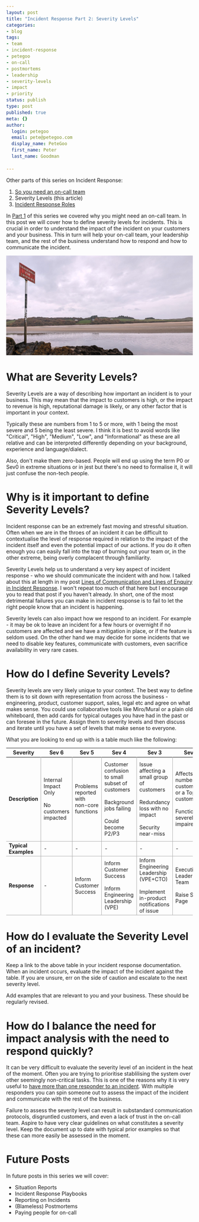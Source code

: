 ```yaml
---
layout: post
title: "Incident Response Part 2: Severity Levels"
categories:
- blog
tags:
- team
- incident-response
- petegoo
- on-call
- postmortems
- leadership
- severity-levels
- impact
- priority
status: publish
type: post
published: true
meta: {}
author:
  login: petegoo
  email: pete@petegoo.com
  display_name: PeteGoo
  first_name: Peter
  last_name: Goodman

---
```


Other parts of this series on Incident Response:

1. [So you need an on-call team](https://blog.petegoo.com/2023/12/06/so-you-need-an-on-call-team/)
2. Severity Levels (this article)
3. [Incident Response Roles](https://blog.petegoo.com/2024/01/27/incident-response-roles/)

In [Part 1](https://blog.petegoo.com/2023/12/06/so-you-need-an-on-call-team/) of this series we covered why you might need an on-call team. In this post we will cover how to define severity levels for incidents. This is crucial in order to understand the impact of the incident on your customers and your business. This in turn will help your on-call team, your leadership team, and the rest of the business understand how to respond and how to communicate the incident.


![delboy mobile](/images/2024/dangerous-for-swimming.jpg)

# What are Severity Levels?
Severity Levels are a way of describing how important an incident is to your business. This may mean that the impact to customers is high, or the impact to revenue is high, reputational damage is likely, or any other factor that is important in your context.

Typically these are numbers from 1 to 5 or more, with 1 being the most severe and 5 being the least severe. I think it is best to avoid words like "Critical", "High", "Medium", "Low", and "Informational" as these are all relative and can be interpreted differently depending on your background, experience and language/dialect.

Also, don't make them zero-based. People will end up using the term P0 or Sev0 in extreme situations or in jest but there's no need to formalise it, it will just confuse the non-tech people.

# Why is it important to define Severity Levels?
Incident response can be an extremely fast moving and stressful situation. Often when we are in the throes of an incident it can be difficult to contextualise the level of response required in relation to the impact of the incident itself and even the potential impact of our actions. If you do it often enough you can easily fall into the trap of burning out your team or, in the other extreme, being overly complacent through familiarity.

Severity Levels help us to understand a very key aspect of incident response - who we should communicate the incident with and how. I talked about this at length in my post [Lines of Communication and Lines of Enquiry in Incident Response](https://blog.petegoo.com/2023/02/22/incident-response-lines-of-communication-enquiry/). I won't repeat too much of that here but I encourage you to read that post if you haven't already. In short, one of the most detrimental failures you can make in incident response is to fail to let the right people know that an incident is happening. 

Severity levels can also impact how we respond to an incident. For example - it may be ok to leave an incident for a few hours or overnight if no customers are affected and we have a mitigation in place, or if the feature is seldom used. On the other hand we may decide for some incidents that we need to disable key features, communicate with customers, even sacrifice availability in very rare cases.

# How do I define Severity Levels?

Severity levels are very likely unique to your context. The best way to define them is to sit down with representation from across the business - engineering, product, customer support, sales, legal etc and agree on what makes sense. You could use collaborative tools like Miro/Mural or a plain old whiteboard, then add cards for typical outages you have had in the past or can foresee in the future. Assign them to severity levels and then discuss and iterate until you have a set of levels that make sense to everyone.

What you are looking to end up with is a table much like the following:

<table>
  <thead>
    <tr style="border-bottom:1pt solid black;">
      <th>Severity</th>
      <th>Sev 6</th>
      <th>Sev 5</th>
      <th>Sev 4</th>
      <th>Sev 3</th>
      <th>Sev 2</th>
      <th>Sev 1</th>
    </tr>
  </thead>
  <tbody>
    <tr style="border-bottom:1pt solid darkgrey;">
      <td style="border-right:1pt solid darkgrey;"><strong>Description</strong></td>
      <td style="border-right:1pt solid darkgrey;">Internal Impact Only <br /><br /> No customers impacted</td>
      <td style="border-right:1pt solid darkgrey;">Problems reported with non-core functions</td>
      <td style="border-right:1pt solid darkgrey;">Customer confusion to small subset of customers <br /><br /> Background jobs failing <br /><br /> Could become P2/P3</td>
      <td style="border-right:1pt solid darkgrey;">Issue affecting a small group of customers <br /><br /> Redundancy loss with no impact <br /><br />Security near-miss</td>
      <td style="border-right:1pt solid darkgrey;">Affects large number of customers or a Top 10 customer <br /><br />Functionality severely impaired</td>
      <td>A serious event affecting most customers. <br /><br /> Generally unavailable <br /><br /> Impairs ability to perform key tasks <br /><br /> Security event e.g breach/disclosure</td>
    </tr>
    <tr style="border-bottom:1pt solid darkgrey;">
      <td style="border-right:1pt solid darkgrey;"><strong>Typical Examples</strong></td>
      <td style="border-right:1pt solid darkgrey;">-</td>
      <td style="border-right:1pt solid darkgrey;">-</td>
      <td style="border-right:1pt solid darkgrey;">-</td>
      <td style="border-right:1pt solid darkgrey;">-</td>
      <td style="border-right:1pt solid darkgrey;">-</td>
      <td>-</td>
    </tr>
    <tr style="border-bottom:1pt solid darkgrey;">
      <td style="border-right:1pt solid darkgrey;"><strong>Response</strong></td>
      <td style="border-right:1pt solid darkgrey;">-</td>
      <td style="border-right:1pt solid darkgrey;">Inform Customer Success</td>
      <td style="border-right:1pt solid darkgrey;">Inform Customer Success <br /><br /> Inform Engineering Leadership (VPE)</td>
      <td style="border-right:1pt solid darkgrey;">Inform Engineering Leadership (VPE+CTO) <br /><br /> Implement in-product notifications of issue</td>
      <td style="border-right:1pt solid darkgrey;">Executive Leadership Team<br /><br />Raise Status Page</td>
      <td>Notify Executive Leadership Team <br /><br />Notify Board<br /><br /></td>
    </tr>
  </tbody>
</table>


# How do I evaluate the Severity Level of an incident?
Keep a link to the above table in your incident response documentation. When an incident occurs, evaluate the impact of the incident against the table. If you are unsure, err on the side of caution and escalate to the next severity level.

Add examples that are relevant to you and your business. These should be regularly revised.

# How do I balance the need for impact analysis with the need to respond quickly?
It can be very difficult to evaluate the severity level of an incident in the heat of the moment. Often you are trying to prioritise stablilising the system over other seemingly non-critical tasks. This is one of the reasons why it is very useful to [have more than one responder to an incident](https://blog.petegoo.com/2023/12/06/so-you-need-an-on-call-team/). With multiple responders you can spin someone out to assess the impact of the incident and communicate with the rest of the business.

Failure to assess the severity level can result in substandard communication protocols, disgruntled customers, and even a lack of trust in the on-call team. Aspire to have very clear guidelines on what constitutes a severity level. Keep the document up to date with typical prior examples so that these can more easily be assessed in the moment.

# Future Posts

In future posts in this series we will cover:

- Situation Reports
- Incident Response Playbooks
- Reporting on Incidents
- (Blameless) Postmortems
- Paying people for on-call


